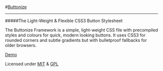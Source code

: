 #[Buttonize](http://css3framework.co.uk/ "Buttonize")
* * *

#####The Light-Weight & Flexible CSS3 Button Stylesheet

The Buttonize Framework is a simple, light-weight CSS file with precompiled styles and colours for quick, modern looking buttons. It uses CSS3 for rounded corners and subtle gradients but with bulletproof fallbacks for older browsers.

[Demo](http://css3framework.co.uk/ "Demo")

Licensed under [MIT](http://opensource.org/licenses/mit-license.php "MIT") & [GPL](http://www.gnu.org/copyleft/gpl.html "GPL")